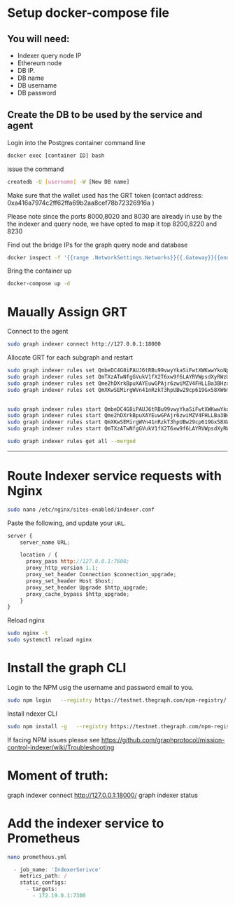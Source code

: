 # Setup docker-compose file
## You will need:
- Indexer query node IP
- Ethereum node 
- DB IP.
- DB name
- DB username
- DB password

## Create the  DB to be used by the service and agent 
Login into the Postgres container command line
```bash
docker exec [container ID] bash
```
issue the command 

```bash
createdb -U [username] -W [New DB name]
```


Make sure that the wallet used has the GRT token (contact address: 0xa416a7974c2ff62ffa69b2aa8cef78b72326916a )

Please note since the ports 8000,8020 and 8030 are already in use by the the indexer and query node, we have opted to map it top 8200,8220 and 8230

Find out the bridge IPs for the graph query node and database 
```bash
docker inspect -f '{{range .NetworkSettings.Networks}}{{.Gateway}}{{end}}' [container]
```

Bring the container up 

```bash
docker-compose up -d
```

# Maually Assign GRT


Connect to the agent 

```bash
sudo graph indexer connect http://127.0.0.1:18000
```


Allocate GRT for each subgraph and restart

```bash
sudo graph indexer rules set QmbeDC4G8iPAUJ6tRBu99vwyYkaSiFwtXWKwwYkoNphV4X allocationAmount 10
sudo graph indexer rules set QmTXzATwNfgGVukV1fX2T6xw9f6LAYRVWpsdXyRWzUR2H9 allocationAmount 10
sudo graph indexer rules set Qme2hDXrkBpuXAYEuwGPAjr6zwiMZV4FHLLBa3BHzatBWx allocationAmount 10
sudo graph indexer rules set QmXKwSEMirgWVn41nRzkT3hpUBw29cp619Gx58XW6mPhZP allocationAmount 10

 
sudo graph indexer rules start QmbeDC4G8iPAUJ6tRBu99vwyYkaSiFwtXWKwwYkoNphV4X
sudo graph indexer rules start Qme2hDXrkBpuXAYEuwGPAjr6zwiMZV4FHLLBa3BHzatBWx
sudo graph indexer rules start QmXKwSEMirgWVn41nRzkT3hpUBw29cp619Gx58XW6mPhZP
sudo graph indexer rules start QmTXzATwNfgGVukV1fX2T6xw9f6LAYRVWpsdXyRWzUR2H9

sudo graph indexer rules get all --merged
```

*********************************************************************************

# Route Indexer service requests with Nginx

```bash
sudo nano /etc/nginx/sites-enabled/indexer.conf
```


Paste the following, and update your `URL`. 

```js
server {
    server_name URL;

    location / {
      proxy_pass http://127.0.0.1:7600;
      proxy_http_version 1.1;          
      proxy_set_header Connection $connection_upgrade;
      proxy_set_header Host $host;
      proxy_set_header Upgrade $http_upgrade;
      proxy_cache_bypass $http_upgrade;      
    }
}
```

Reload nginx

```bash
sudo nginx -t
sudo systemctl reload nginx
``` 
 


# Install the graph CLI
 Login to the NPM usig the username and password email to you.
 
 ```bash
 sudo npm login   --registry https://testnet.thegraph.com/npm-registry/
 ```
 
 Install ndexer CLI
 
 ```bash
 sudo npm install -g   --registry https://testnet.thegraph.com/npm-registry/   @graphprotocol/graph-cli@0.19.0-alpha.0   @graphprotocol/indexer-cli
 ```
 
 If facing NPM issues please see https://github.com/graphprotocol/mission-control-indexer/wiki/Troubleshooting
 
# Moment of truth:
 graph indexer connect http://127.0.0.1:18000/
 graph indexer status


# Add the indexer service to Prometheus

 ```bash
nano prometheus.yml
 ```
 
```js
  - job_name: 'IndexerSerivce'
    metrics_path: /
    static_configs:
      - targets:
        - 172.19.0.1:7300
```
 
